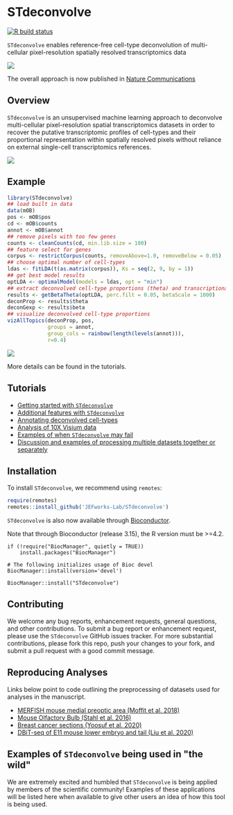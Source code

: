 # STdeconvolve

<!-- badges: start -->
[![R build status](https://github.com/JEFworks/STdeconvolve/workflows/R-CMD-check/badge.svg)](https://github.com/JEFworks/STdeconvolve/actions)
<!-- badges: end -->

`STdeconvolve` enables reference-free cell-type deconvolution of multi-cellular pixel-resolution spatially resolved transcriptomics data

<img src="https://github.com/JEFworks/STdeconvolve/blob/devel/docs/img/STdeconvolve_logo.png?raw=true"/>

The overall approach is now published in [Nature Communications](https://www.nature.com/articles/s41467-022-30033-z)

## Overview

`STdeconvolve` is an unsupervised machine learning approach to deconvolve multi-cellular pixel-resolution spatial transcriptomics datasets in order to recover the putative transcriptomic profiles of cell-types and their proportional representation within spatially resolved pixels without reliance on external single-cell transcriptomics references.

<img src="https://github.com/JEFworks/STdeconvolve/blob/devel/docs/img/STdeconvolve_workflowforwebsite_v2.png?raw=true"/>

## Example

``` r
library(STdeconvolve)
## load built in data
data(mOB)
pos <- mOB$pos
cd <- mOB$counts
annot <- mOB$annot
## remove pixels with too few genes
counts <- cleanCounts(cd, min.lib.size = 100)
## feature select for genes
corpus <- restrictCorpus(counts, removeAbove=1.0, removeBelow = 0.05)
## choose optimal number of cell-types
ldas <- fitLDA(t(as.matrix(corpus)), Ks = seq(2, 9, by = 1))
## get best model results
optLDA <- optimalModel(models = ldas, opt = "min")
## extract deconvolved cell-type proportions (theta) and transcriptional profiles (beta)
results <- getBetaTheta(optLDA, perc.filt = 0.05, betaScale = 1000)
deconProp <- results$theta
deconGexp <- results$beta
## visualize deconvolved cell-type proportions
vizAllTopics(deconProp, pos,
             groups = annot, 
             group_cols = rainbow(length(levels(annot))),
             r=0.4)	  
```

<img src="https://github.com/JEFworks/STdeconvolve/blob/devel/docs/getting_started_files/figure-markdown_github/getting_started_proportions-1.png?raw=true"/>

More details can be found in the tutorials.

## Tutorials
- [Getting started with `STdeconvolve`](getting_started.md)
- [Additional features with `STdeconvolve`](additional_features.md)
- [Annotating deconvolved cell-types](celltype_annotation.md)
- [Analysis of 10X Visium data](visium_10x.md)
- [Examples of when `STdeconvolve` may fail](failure_examples.md)
- [Discussion and examples of processing multiple datasets together or separately](combining_datasets.md)

## Installation

To install `STdeconvolve`, we recommend using `remotes`:

``` r
require(remotes)
remotes::install_github('JEFworks-Lab/STdeconvolve')
```

`STdeconvolve` is also now available through [Bioconductor](https://bioconductor.org/packages/devel/bioc/html/STdeconvolve.html).

Note that through Bioconductor (release 3.15), the R version must be >=4.2.

```{r}
if (!require("BiocManager", quietly = TRUE))
    install.packages("BiocManager")

# The following initializes usage of Bioc devel
BiocManager::install(version='devel')

BiocManager::install("STdeconvolve")
```

## Contributing

We welcome any bug reports, enhancement requests, general questions, and other contributions. To submit a bug report or enhancement request, please use the `STdeconvolve` GitHub issues tracker. For more substantial contributions, please fork this repo, push your changes to your fork, and submit a pull request with a good commit message.

## Reproducing Analyses

Links below point to code outlining the preprocessing of datasets used for analyses in the manuscript.

- [MERFISH mouse medial preoptic area (Moffit et al. 2018)](process_mpoa_data.md)
- [Mouse Olfactory Bulb (Stahl et al. 2016)](process_mob_data.md)
- [Breast cancer sections (Yoosuf et al. 2020)](process_bcl_data.md)
- [DBiT-seq of E11 mouse lower embryo and tail (Liu et al. 2020)](process_dbitseq_data.md)

## Examples of `STdeconvolve` being used in "the wild"

We are extremely excited and humbled that `STdeconvolve` is being applied by members of the scientific community! Examples of these applications will be listed here when available to give other users an idea of how this tool is being used.
